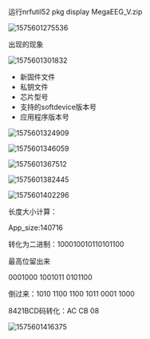 运行nrfutil52 pkg display MegaEEG_V.zip

 ![1575601275536](C:\Users\acer\AppData\Roaming\Typora\typora-user-images\1575601275536.png)



 

出现的现象

![1575601301832](C:\Users\acer\AppData\Roaming\Typora\typora-user-images\1575601301832.png)

 

- 新固件文件
- 私钥文件
- 芯片型号
- 支持的softdevice版本号
- 应用程序版本号

![1575601324909](C:\Users\acer\AppData\Roaming\Typora\typora-user-images\1575601324909.png)





![1575601346059](C:\Users\acer\AppData\Roaming\Typora\typora-user-images\1575601346059.png)

![1575601367512](C:\Users\acer\AppData\Roaming\Typora\typora-user-images\1575601367512.png)





![1575601382445](C:\Users\acer\AppData\Roaming\Typora\typora-user-images\1575601382445.png)

 

![1575601402296](C:\Users\acer\AppData\Roaming\Typora\typora-user-images\1575601402296.png)

 

 

 

 

 

 

 

 

 

 

 

 

 

长度大小计算：

App_size:140716

转化为二进制：100010010110101100

最高位留出来

0001000   1001011  0101100

倒过来：1010 1100  1100 1011  0001 1000

8421BCD码转化：AC   CB        08

 

![1575601416375](C:\Users\acer\AppData\Roaming\Typora\typora-user-images\1575601416375.png)